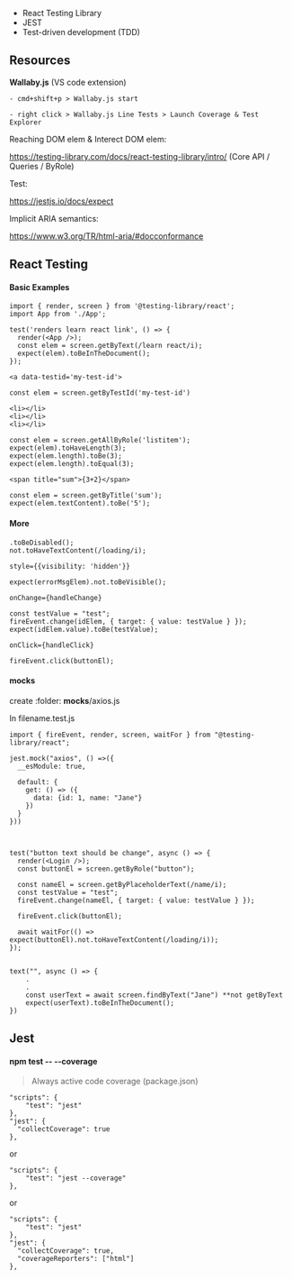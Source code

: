 - React Testing Library
- JEST
- Test-driven development (TDD)

## Resources
**Wallaby.js** (VS code extension)

    - cmd+shift+p > Wallaby.js start
    
    - right click > Wallaby.js Line Tests > Launch Coverage & Test Explorer

Reaching DOM elem & Interect DOM elem:

https://testing-library.com/docs/react-testing-library/intro/
(Core API / Queries / ByRole)

Test:

https://jestjs.io/docs/expect

Implicit ARIA semantics:

https://www.w3.org/TR/html-aria/#docconformance


## React Testing
#### Basic Examples

```
import { render, screen } from '@testing-library/react';
import App from './App';

test('renders learn react link', () => {
  render(<App />);
  const elem = screen.getByText(/learn react/i);
  expect(elem).toBeInTheDocument();
});
```
```
<a data-testid='my-test-id'>

const elem = screen.getByTestId('my-test-id')
```
```
<li></li>
<li></li>
<li></li>

const elem = screen.getAllByRole('listitem');
expect(elem).toHaveLength(3);
expect(elem.length).toBe(3);
expect(elem.length).toEqual(3);
```

```
<span title="sum">{3+2}</span>

const elem = screen.getByTitle('sum');
expect(elem.textContent).toBe('5');
```

#### More
```
.toBeDisabled();
not.toHaveTextContent(/loading/i);
```
```
style={{visibility: 'hidden'}}

expect(errorMsgElem).not.toBeVisible();
```

```
onChange={handleChange}

const testValue = "test";
fireEvent.change(idElem, { target: { value: testValue } });
expect(idElem.value).toBe(testValue);
```
```
onClick={handleClick}

fireEvent.click(buttonEl);
```

#### __mocks__
create :folder: __mocks__/axios.js

In filename.test.js
```
import { fireEvent, render, screen, waitFor } from "@testing-library/react";

jest.mock("axios", () =>({
  __esModule: true,

  default: {
    get: () => ({
      data: {id: 1, name: "Jane"}
    })
  }
}))



test("button text should be change", async () => {
  render(<Login />);
  const buttonEl = screen.getByRole("button");
  
  const nameEl = screen.getByPlaceholderText(/name/i);
  const testValue = "test";
  fireEvent.change(nameEl, { target: { value: testValue } });
  
  fireEvent.click(buttonEl);
  
  await waitFor(() => expect(buttonEl).not.toHaveTextContent(/loading/i));
});


text("", async () => {
    .
    .
    const userText = await screen.findByText("Jane") **not getByText
    expect(userText).toBeInTheDocument();
})

```

## Jest
#### npm test -- --coverage

> Always active code coverage (package.json)
```
"scripts": {
    "test": "jest"
},
"jest": {
  "collectCoverage": true
},
```
or
```
"scripts": {
    "test": "jest --coverage"
},
```
or
```
"scripts": {
    "test": "jest"
},
"jest": {
  "collectCoverage": true,
  "coverageReporters": ["html"]
},
```
